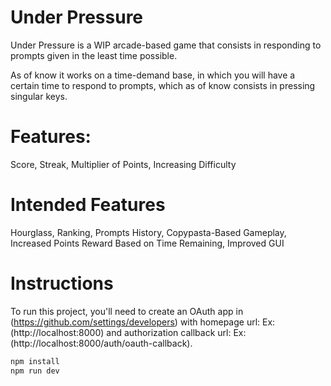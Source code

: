 # Under Pressure

Under Pressure is a WIP arcade-based game that consists in responding to prompts given in the least time possible.

As of know it works on a time-demand base, in which you will have a certain time to respond to prompts, which as of know consists in pressing singular keys.

<h1>Features:</h1>

Score, Streak, Multiplier of Points, Increasing Difficulty

<h1>Intended Features</h1>

Hourglass, Ranking, Prompts History, Copypasta-Based Gameplay, Increased Points Reward Based on Time Remaining, Improved GUI

<h1>Instructions</h1>

To run this project, you'll need to create an OAuth app in (https://github.com/settings/developers) with homepage url: Ex:(http://localhost:8000) and authorization callback url: Ex:(http://localhost:8000/auth/oauth-callback).

```bash
npm install
npm run dev
```
